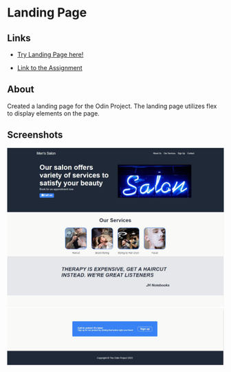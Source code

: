 # Landing Page

## Links
- [Try Landing Page here!](https://famz88.github.io/landing-page/)

- [Link to the Assignment](https://www.theodinproject.com/lessons/foundations-landing-page)

## About
Created a landing page for the Odin Project. The landing page utilizes flex to display elements on the page.

## Screenshots

![](https://github.com/Famz88/landing-page/blob/main/assets/1.JPG)
![](https://github.com/Famz88/landing-page/blob/main/assets/2.JPG)
![](https://github.com/Famz88/landing-page/blob/main/assets/3.JPG)